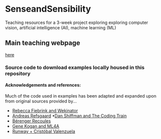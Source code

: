 # SenseandSensibility
Teaching resources for a 3-week project exploring  exploring computer vision, artificial intelligence (AI), machine learning (ML)

## Main teaching webpage 
[here](https://j3nsykes.github.io/)

### Source code to download examples locally housed in this repository

#### Acknowledgements and references:
Much of the code used in examples has been adapted and expanded upon from original sources provided by...
* [Rebecca Fiebrink and Wekinator](http://www.wekinator.org/examples/)
* [Andreas Refsgaard](https://github.com/AndreasRef)
•[Dan Shiffman and The Coding Train](https://thecodingtrain.com/learning/ml5/)
* [Bérenger Recoules](https://github.com/b2renger/workshop_ml_PCD2019)
* [Gene Kogan and ML4A](https://ml4a.github.io/demos/) 
* [Runway + Cristóbal Valenzuela](https://runwayapp.ai/)
